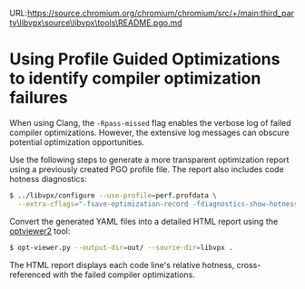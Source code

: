 URL:https://source.chromium.org/chromium/chromium/src/+/main:third_party\libvpx\source\libvpx\tools\README.pgo.md
# Using Profile Guided Optimizations to identify compiler optimization failures

When using Clang, the `-Rpass-missed` flag enables the verbose log of failed
compiler optimizations. However, the extensive log messages can obscure
potential optimization opportunities.

Use the following steps to generate a more transparent optimization report
using a previously created PGO profile file. The report also includes code
hotness diagnostics:

```bash
$ ../libvpx/configure --use-profile=perf.profdata \
  --extra-cflags="-fsave-optimization-record -fdiagnostics-show-hotness"
```

Convert the generated YAML files into a detailed HTML report using the
[optviewer2](https://github.com/OfekShilon/optview2) tool:

```bash
$ opt-viewer.py --output-dir=out/ --source-dir=libvpx .
```

The HTML report displays each code line's relative hotness, cross-referenced
with the failed compiler optimizations.
